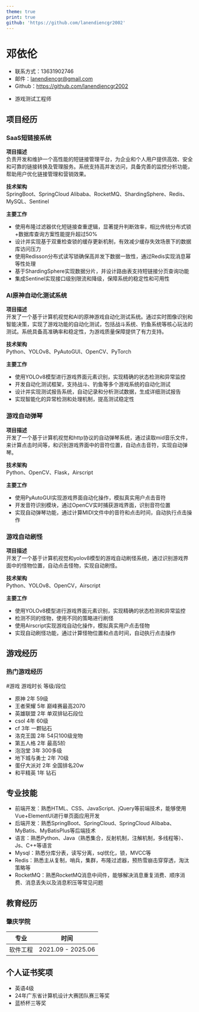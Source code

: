 ```yaml
---
theme: true
print: true
github: 'https://github.com/lanendiencgr2002'
---
```


# 邓依伦

- 联系方式：13631902746
- 邮件：lanendiencgr@gmail.com
- Github：https://github.com/lanendiencgr2002

>

- 游戏测试工程师

## 项目经历

### SaaS短链接系统

**项目描述**  
负责开发和维护一个高性能的短链接管理平台，为企业和个人用户提供高效、安全和可靠的链接转换及管理服务。系统支持高并发访问，具备完善的监控分析功能，帮助用户优化链接管理和营销效果。

**技术架构**  
SpringBoot、SpringCloud Alibaba、RocketMQ、ShardingSphere、Redis、MySQL、Sentinel

**主要工作**
- 使用布隆过滤器优化短链接查重逻辑，显著提升判断效率，相比传统分布式锁+数据库查询方案性能提升超过50%
- 设计并实现基于双重检查锁的缓存更新机制，有效减少缓存失效场景下的数据库访问压力
- 使用Redisson分布式读写锁确保高并发下数据一致性，通过Redis实现消息幂等性处理
- 基于ShardingSphere实现数据分片，并设计路由表支持短链接分页查询功能
- 集成Sentinel实现接口级别限流和降级，保障系统的稳定性和可用性

### AI原神自动化测试系统

**项目描述**  
开发了一个基于计算机视觉和AI的原神游戏自动化测试系统。通过实时图像识别和智能决策，实现了游戏功能的自动化测试，包括战斗系统、钓鱼系统等核心玩法的测试。系统具备高准确率和稳定性，为游戏质量保障提供了有力支持。

**技术架构**  
Python、YOLOv8、PyAutoGUI、OpenCV、PyTorch

**主要工作**
- 使用YOLOv8模型进行游戏界面元素识别，实现精确的状态检测和异常监控
- 开发自动化测试框架，支持战斗、钓鱼等多个游戏系统的自动化测试
- 设计并实现测试报告系统，自动记录和分析测试数据，生成详细测试报告
- 实现智能化的异常检测和处理机制，提高测试稳定性

### 游戏自动弹琴
**项目描述**  
开发了一个基于计算机视觉和http协议的自动弹琴系统，通过读取mid音乐文件，来计算点击时间等，和识别游戏界面中的音符位置，自动点击音符，实现自动弹琴。

**技术架构**  
Python、OpenCV、Flask，Airscript

**主要工作**
- 使用PyAutoGUI实现游戏界面自动化操作，模拟真实用户点击音符
- 开发音符识别模块，通过OpenCV实时捕获游戏界面，识别音符位置
- 实现自动弹琴功能，通过计算MIDI文件中的音符和点击时间，自动执行点击操作

### 游戏自动刷怪
**项目描述**  
开发了一个基于计算机视觉和yolov8模型的游戏自动刷怪系统，通过识别游戏界面中的怪物位置，自动点击怪物，实现自动刷怪。

**技术架构**  
Python、YOLOv8、OpenCV，Airscript

**主要工作**
- 使用YOLOv8模型进行游戏界面元素识别，实现精确的状态检测和异常监控
- 检测不同的怪物，使用不同的策略进行刷怪
- 使用Airscript实现游戏自动化操作，模拟真实用户点击怪物
- 实现自动刷怪功能，通过计算怪物位置和点击时间，自动执行点击操作



## 游戏经历

### 热门游戏经历 
#游戏 游戏时长 等级/段位
- 原神 2年 59级
- 王者荣耀 5年 巅峰赛最高2070
- 英雄联盟 2年 单双排钻石段位
- csol 4年 60级
- cf 3年 一颗钻石
- 洛克王国 2年 54只100级宠物
- 第五人格 2年 最高5阶
- 泡泡堂 3年 300多级
- 地下城与勇士 2年 70级
- 蛋仔大派对 2年 全国排名20w
- 和平精英 1年 钻石

## 专业技能

- 前端开发：熟悉HTML、CSS、JavaScript、jQuery等前端技术，能够使用Vue+ElementUI进行单页面应用开发
- 后端开发：熟悉SpringBoot、SpringCloud、SpringCloud Alibaba、MyBatis、MyBatisPlus等后端技术
- 语言：熟悉Python、Java（熟悉集合，反射机制，注解机制，多线程等）、Js、C++等语言
- Mysql：熟悉分库分表，读写分离，sql优化，锁，MVCC等
- Redis：熟悉主从复制，哨兵，集群，布隆过滤器，预热雪崩击穿穿透，淘汰策略等
- RocketMQ：熟悉RocketMQ消息中间件，能够解决消息重复消费、顺序消费、消息丢失以及消息积压等常见问题
 
## 教育经历
### 肇庆学院

|   专业   |       时间        |
| :------: | :---------------: |
| 软件工程 | 2021.09 - 2025.06 | 

## 个人证书奖项
- 英语4级
- 24年广东省计算机设计大赛团队赛三等奖
- 蓝桥杯三等奖
